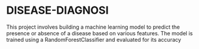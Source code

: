 # DISEASE-DIAGNOSI
This project involves building a machine learning model to predict the presence or absence of a disease based on various features. The model is trained using a RandomForestClassifier and evaluated for its accuracy 
